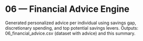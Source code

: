 # 06 — Financial Advice Engine

Generated personalized advice per individual using savings gap, discretionary spending, and top potential savings levers. Outputs: 06_financial_advice.csv (dataset with advice) and this summary.
